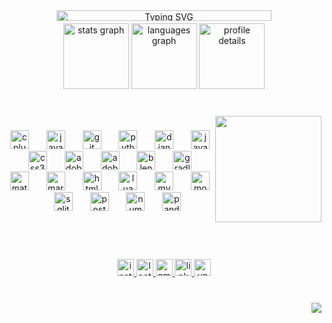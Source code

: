<div align="center">
  <div style="display: flex; justify-content: center;">
    <a href="https://git.io/typing-svg" style="width: 100%; max-width: 435px; padding-bottom: 0px;">
      <img src="https://readme-typing-svg.demolab.com?font=Pixelify+Sans&pause=2000&color=0d74e7&center=true&vCenter=true&width=435&lines=Hi+My+name+is+Farid" alt="Typing SVG" style="width: 89%;" />
    </a>
  </div>
</div>



<div align="center">
  <img src="https://github-readme-stats.vercel.app/api?username=Farid-Karimi&hide_title=true&hide_rank=false&show_icons=true&include_all_commits=true&count_private=true&disable_animations=false&theme=transparent&locale=en&hide_border=true" height="105" alt="stats graph"  />
  <img src="https://github-readme-stats.vercel.app/api/top-langs?username=Farid-Karimi&locale=en&hide_title=true&layout=compact&card_width=320&langs_count=6&theme=transparent&hide_border=true" height="105" alt="languages graph"  />
  <img src="http://github-profile-summary-cards.vercel.app/api/cards/profile-details?username=Farid-Karimi&theme=transparent" height="105" alt="profile details" />
</div>


###


<br clear="both" style="padding-bottom: 20px;">

<img align="right" height="170" src="https://media.tenor.com/GfSX-u7VGM4AAAAC/coding.gif"  />


### 

<div align="center">
  <img src="https://cdn.simpleicons.org/c++/00599C" height="30" alt="cplusplus logo"  />
  <img width="20" />
  <img src="https://cdn.jsdelivr.net/gh/devicons/devicon/icons/java/java-original.svg" height="30" alt="java logo"  />
  <img width="20" />
  <img src="https://cdn.simpleicons.org/git/F05032" height="30" alt="git logo"  />
  <img width="20" />
  <img src="https://cdn.jsdelivr.net/gh/devicons/devicon/icons/python/python-original.svg" height="30" alt="python logo"  />
  <img width="20" />
  <img src="https://cdn.simpleicons.org/django/092E20" height="30" alt="django logo"  />
  <img width="20" />
  <img src="https://cdn.simpleicons.org/javascript/F7DF1E" height="30" alt="javascript logo"  />
  <img width="20" />
  <img src="https://cdn.simpleicons.org/css3/1572B6" height="30" alt="css3 logo"  />
  <img width="20" />
  <img src="https://skillicons.dev/icons?i=ps" height="30" alt="adobephotoshop logo"  />
  <img width="20" />
  <img src="https://skillicons.dev/icons?i=ai" height="30" alt="adobeillustrator logo"  />
  <img width="20" />
  <img src="https://cdn.simpleicons.org/blender/F5792A" height="30" alt="blender logo"  />
  <img width="20" />
  <img src="https://cdn.simpleicons.org/gradle/02303A" height="30" alt="gradle logo"  />
  <img width="20" />
  <img src="https://cdn.jsdelivr.net/gh/devicons/devicon/icons/matlab/matlab-original.svg" height="30" alt="matlab logo"  />
  <img width="20" />
  <img src="https://cdn.simpleicons.org/markdown/000000" height="30" alt="markdown logo"  />
  <img width="20" />
  <img src="https://cdn.simpleicons.org/html5/E34F26" height="30" alt="html5 logo"  />
  <img width="20" />
  <img src="https://cdn.simpleicons.org/lua/2C2D72" height="30" alt="lua logo"  />
  <img width="20" />
  <img src="https://cdn.simpleicons.org/mysql/4479A1" height="30" alt="mysql logo"  />
  <img width="20" />
  <img src="https://cdn.simpleicons.org/mongodb/47A248" height="30" alt="mongodb logo"  />
  <img width="20" />
  <img src="https://cdn.simpleicons.org/sqlite/003B57" height="30" alt="sqlite logo"  />
  <img width="20" />
  <img src="https://cdn.simpleicons.org/postgresql/4169E1" height="30" alt="postgresql logo"  />
  <img width="20" />
  <img src="https://cdn.simpleicons.org/numpy/013243" height="30" alt="numpy logo"  />
  <img width="20" />
  <img src="https://cdn.jsdelivr.net/gh/devicons/devicon/icons/pandas/pandas-original.svg" height="30" alt="pandas logo"  />
</div>


### 
<br>
<br>

<br clear="both">

<div align="center">
  <a href="https://www.instagram.com/__farid_karimi__/" target="_blank">
    <img src="https://img.shields.io/static/v1?message=Instagram&logo=instagram&label=&color=cd486b&logoColor=white&labelColor=&style=for-the-badge" height="27" alt="instagram logo"  />
  </a>
  <a href="https://leetcode.com/farid_karimi/" target="_blank">
    <img src="https://img.shields.io/badge/LeetCode-000000?style=for-the-badge&logo=LeetCode&logoColor=#d16c06" height="27" alt="leetcode logo"  />
  </a>
  <a href="fkarimi8320@gmail.com" target="_blank">
    <img src="https://img.shields.io/static/v1?message=Gmail&logo=gmail&label=&color=D14836&logoColor=white&labelColor=&style=for-the-badge" height="27" alt="gmail logo"  />
  </a>
  <a href="https://www.linkedin.com/in/farid-kmi" target="_blank">
    <img src="https://img.shields.io/static/v1?message=LinkedIn&logo=linkedin&label=&color=0077B5&logoColor=white&labelColor=&style=for-the-badge" height="27" alt="linkedin logo"  />
  </a>
  <a href="https://unsplash.com/@farid_karimi" target="_blank">
    <img src="https://img.shields.io/static/v1?message=Unsplash&logo=unsplash&label=&color=186&logoColor=white&labelColor=&style=for-the-badge" height="27" alt="unsplash logo"  />
  </a>
</div>


###


<br clear="both">

<img align="right" src="https://visitor-badge.laobi.icu/badge?page_id=Farid-Karimi.Farid-Karimi&left_color=black&right_color=blue"  />

###
